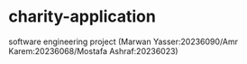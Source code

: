 # charity-application
software engineering project (Marwan Yasser:20236090/Amr Karem:20236068/Mostafa Ashraf:20236023)
